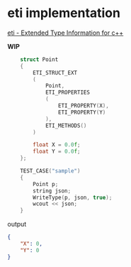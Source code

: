 # eti implementation 

[eti - Extended Type Information for c++](https://github.com/ethiffeault/eti)

**WIP**

```cpp
    struct Point
    {
        ETI_STRUCT_EXT
        (
            Point,
            ETI_PROPERTIES
            (
                ETI_PROPERTY(X),
                ETI_PROPERTY(Y)
            ),
            ETI_METHODS()
        )

        float X = 0.0f;
        float Y = 0.0f;
    };

    TEST_CASE("sample")
    {
        Point p;
        string json;
        WriteType(p, json, true);
        wcout << json;
    }
```
output
```json
{
    "X": 0,
    "Y": 0
}
```